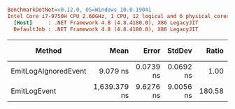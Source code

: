``` ini

BenchmarkDotNet=v0.12.0, OS=Windows 10.0.19041
Intel Core i7-9750H CPU 2.60GHz, 1 CPU, 12 logical and 6 physical cores
  [Host]     : .NET Framework 4.8 (4.8.4180.0), X86 LegacyJIT
  DefaultJob : .NET Framework 4.8 (4.8.4180.0), X86 LegacyJIT


```
|               Method |         Mean |     Error |    StdDev |  Ratio | RatioSD |  Gen 0 | Gen 1 | Gen 2 | Allocated |
|--------------------- |-------------:|----------:|----------:|-------:|--------:|-------:|------:|------:|----------:|
| EmitLogAIgnoredEvent |     9.079 ns | 0.0739 ns | 0.0692 ns |   1.00 |    0.00 |      - |     - |     - |         - |
|         EmitLogEvent | 1,639.379 ns | 9.6276 ns | 9.0056 ns | 180.58 |    1.63 | 0.0401 |     - |     - |     216 B |
